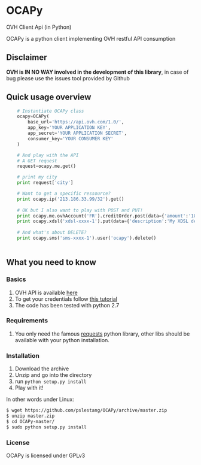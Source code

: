 OCAPy
=====

OVH Client Api (in Python)

OCAPy is a python client implementing OVH restful API consumption

## Disclaimer ##
**OVH is IN NO WAY involved in the development of this library**, in case of bug please use the issues tool provided by Github

## Quick usage overview

```python
    # Instantiate OCAPy class
    ocapy=OCAPy(
        base_url='https://api.ovh.com/1.0/',
        app_key='YOUR APPLICATION KEY',
        app_secret='YOUR APPLICATION SECRET',
        consumer_key='YOUR CONSUMER KEY'
    )

    # And play with the API
    # A GET request
    request=ocapy.me.get()

    # print my city
    print request['city']

    # Want to get a specific ressource?
    print ocapy.ip('213.186.33.99/32').get()
    
    # OK but I also want to play with POST and PUT!
    print ocapy.me.ovhAccount('FR').creditOrder.post(data={'amount':'1000'})
    print ocapy.xdsl('xdsl-xxxx-1').put(data={'description':'My XDSL description'})
    
    # And what's about DELETE?
    print ocapy.sms('sms-xxxx-1').user('ocapy').delete()
    
```

## What you need to know
### Basics
1. OVH API is available [here](https://api.ovh.com/console/)
2. To get your credentials follow [this tutorial](http://www.ovh.com/fr/g934.premiers-pas-avec-l-api)
3. The code has been tested with python 2.7

### Requirements
1. You only need the famous [requests](http://docs.python-requests.org/en/latest/) python library, other libs should be available with your python installation.

### Installation
1. Download the archive
2. Unzip and go into the directory
3. run ```python setup.py install```
4. Play with it!

In other words under Linux:

```bash
$ wget https://github.com/pslestang/OCAPy/archive/master.zip
$ unzip master.zip
$ cd OCAPy-master/
$ sudo python setup.py install
```

### License
OCAPy is licensed under GPLv3
